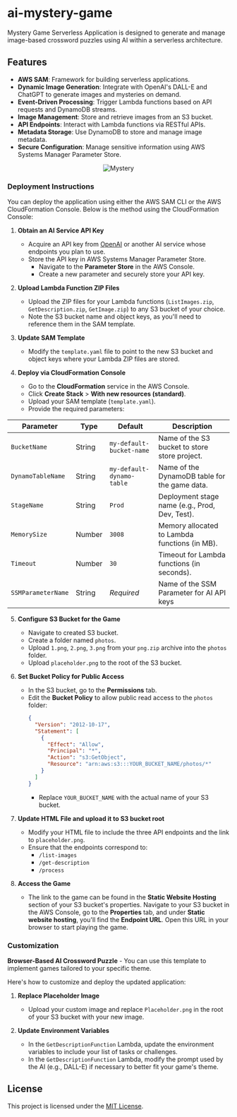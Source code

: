 # ai-mystery-game
Mystery Game Serverless Application is designed to generate and manage image-based crossword puzzles using AI within a serverless architecture.

## Features

- **AWS SAM**: Framework for building serverless applications.
- **Dynamic Image Generation**: Integrate with OpenAI's DALL-E and ChatGPT to generate images and mysteries on demand.
- **Event-Driven Processing**: Trigger Lambda functions based on API requests and DynamoDB streams.
- **Image Management**: Store and retrieve images from an S3 bucket.
- **API Endpoints**: Interact with Lambda functions via RESTful APIs.
- **Metadata Storage**: Use DynamoDB to store and manage image metadata.
- **Secure Configuration**: Manage sensitive information using AWS Systems Manager Parameter Store.


<p align="center">
  <img src="https://github.com/user-attachments/assets/5c9253a5-c823-455c-b1dd-a6e22fa60d1c" alt="Mystery" />
</p>



### Deployment Instructions

You can deploy the application using either the AWS SAM CLI or the AWS CloudFormation Console. Below is the method using the CloudFormation Console:

1. **Obtain an AI Service API Key**
   - Acquire an API key from [OpenAI](https://openai.com/) or another AI service whose endpoints you plan to use.
   - Store the API key in AWS Systems Manager Parameter Store.
     - Navigate to the **Parameter Store** in the AWS Console.
     - Create a new parameter and securely store your API key.

2. **Upload Lambda Function ZIP Files**
   - Upload the ZIP files for your Lambda functions (`ListImages.zip`, `GetDescription.zip`, `GetImage.zip`) to any S3 bucket of your choice.
   - Note the S3 bucket name and object keys, as you'll need to reference them in the SAM template.

3. **Update SAM Template**
   - Modify the `template.yaml` file to point to the new S3 bucket and object keys where your Lambda ZIP files are stored.

4. **Deploy via CloudFormation Console**
   - Go to the **CloudFormation** service in the AWS Console.
   - Click **Create Stack** > **With new resources (standard)**.
   - Upload your SAM template (`template.yaml`).
   - Provide the required parameters:

    
| **Parameter**        | **Type** | **Default**              | **Description**                                       |
|----------------------|----------|--------------------------|-------------------------------------------------------|
| `BucketName`         | String   | `my-default-bucket-name` | Name of the S3 bucket to store store project.         |
| `DynamoTableName`    | String   | `my-default-dynamo-table`| Name of the DynamoDB table for the game data.         |
| `StageName`          | String   | `Prod`                   | Deployment stage name (e.g., Prod, Dev, Test).        |
| `MemorySize`         | Number   | `3008`                   | Memory allocated to Lambda functions (in MB).         |
| `Timeout`            | Number   | `30`                     | Timeout for Lambda functions (in seconds).            |
| `SSMParameterName`   | String   | *Required*               | Name of the SSM Parameter for AI API keys             |

5. **Configure S3 Bucket for the Game**
   - Navigate to created S3 bucket.
   - Create a folder named `photos`.
   - Upload `1.png`, `2.png`, `3.png` from your `png.zip` archive into the `photos` folder.
   - Upload `placeholder.png` to the root of the S3 bucket.

6. **Set Bucket Policy for Public Access**
   - In the S3 bucket, go to the **Permissions** tab.
   - Edit the **Bucket Policy** to allow public read access to the `photos` folder:
     ```json
     {
       "Version": "2012-10-17",
       "Statement": [
         {
           "Effect": "Allow",
           "Principal": "*",
           "Action": "s3:GetObject",
           "Resource": "arn:aws:s3:::YOUR_BUCKET_NAME/photos/*"
         }
       ]
     }
     ```
     - Replace `YOUR_BUCKET_NAME` with the actual name of your S3 bucket.

7. **Update HTML File and upload it to S3 bucket root**
   - Modify your HTML file to include the three API endpoints and the link to `placeholder.png`.
   - Ensure that the endpoints correspond to:
     - `/list-images`
     - `/get-description`
     - `/process`
8. **Access the Game**
   - The link to the game can be found in the **Static Website Hosting** section of your S3 bucket's properties. Navigate to your S3 bucket in the AWS Console, go to the **Properties** tab, and under **Static website hosting**, you'll find the **Endpoint URL**. Open this URL in your browser to start playing the game.

### Customization

**Browser-Based AI Crossword Puzzle** - You can use this template to implement games tailored to your specific theme. 

Here's how to customize and deploy the updated application:


1. **Replace Placeholder Image**
   - Upload your custom image and replace `Placeholder.png` in the root of your S3 bucket with your new image.

2. **Update Environment Variables**
   - In the `GetDescriptionFunction` Lambda, update the environment variables to include your list of tasks or challenges.
   - In the `GetDescriptionFunction` Lambda, modify the prompt used by the AI (e.g., DALL-E) if necessary to better fit your game's theme.


## License

This project is licensed under the [MIT License](LICENSE).
